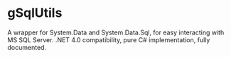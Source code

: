 gSqlUtils
=========

A wrapper for System.Data and System.Data.Sql, for easy interacting with MS SQL Server. .NET 4.0 compatibility, pure C# implementation, fully documented.
